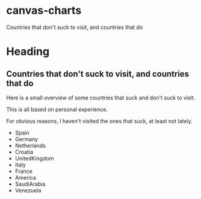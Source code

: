 # canvas-charts
Countries that don't suck to visit, and countries that do

Heading
=======

## Countries that don't suck to visit, and countries that do

Here is a small overview of some countries that suck and don't suck to visit. 

This is all based on personal experience. 

For obvious reasons, I haven't visited the ones that suck, at least not lately. 

* Spain
* Germany
* Netherlands
* Croatia
* UnitedKingdom
* Italy
* France
* America
* SaudiArabia
* Venezuela
